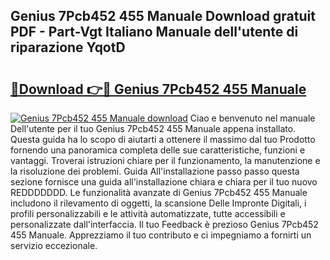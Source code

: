 ## Genius 7Pcb452 455 Manuale Download gratuit PDF - Part-Vgt Italiano Manuale dell'utente di riparazione YqotD

# <h2><a href="http://dfeazbc.blite.top/?on=Genius+7Pcb452+455+Manuale">🔗Download 👉🔴 Genius 7Pcb452 455 Manuale</a></h2>

[![Genius 7Pcb452 455 Manuale download](https://i.imgur.com/lujVjoI.png)](http://dfeazbc.blite.top/?on=Genius+7Pcb452+455+Manuale)
Ciao e benvenuto nel manuale Dell'utente per il tuo Genius 7Pcb452 455 Manuale appena installato. Questa guida ha lo scopo di aiutarti a ottenere il massimo dal tuo Prodotto fornendo una panoramica completa delle sue caratteristiche, funzioni e vantaggi. Troverai istruzioni chiare per il funzionamento, la manutenzione e la risoluzione dei problemi. Guida All'installazione passo passo questa sezione fornisce una guida all'installazione chiara e chiara per il tuo nuovo REDDDDDDD. Le funzionalità avanzate di Genius 7Pcb452 455 Manuale includono il rilevamento di oggetti, la scansione Delle Impronte Digitali, i profili personalizzabili e le attività automatizzate, tutte accessibili e personalizzate dall'interfaccia. Il tuo Feedback è prezioso Genius 7Pcb452 455 Manuale. Apprezziamo il tuo contributo e ci impegniamo a fornirti un servizio eccezionale.
